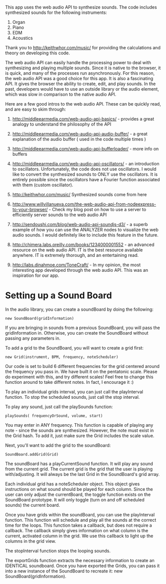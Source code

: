 This app uses the web audio API to synthesize sounds.  The code includes synthesized sounds for the following instruments:

1. Organ
2. Piano
3. EDM
4. Acoustics

Thank you to http://keithwhor.com/music/ for providing the calculations and theory on developing this code.  

The web audio API can easily handle the processing power to deal with synthesizing and playing multiple sounds.  Since it is native to the browser, it is quick, and many of the processes run asynchronously.  For this reason, the web audio API was a good choice for this app. It is also a fascinating API.  It gives the browser the ability to create, edit, and play sounds.  In the past, developers would have to use an outside library or the audio element, which was slow in comparison to the native audio API.  

Here are a few good intros to the web audio API.  These can be quickly read, and are easy to skim through:

1. http://middleearmedia.com/web-audio-api-basics/ - provides a great analogy to understand the philosophy of the API

2. http://middleearmedia.com/web-audio-api-audio-buffer/ - a great explanation of the audio buffer ( used in the code multiple times )

3. http://middleearmedia.com/web-audio-api-bufferloader/ - more info on buffers

4. http://middleearmedia.com/web-audio-api-oscillators/ - an introduction to oscillators.  Unfortunately, the code does not use oscillators.  I would like to convert the synthesized sounds to ONLY use the oscillators.  It is entirely possible since the oscillators have a Fourier function associated with them (custom oscillator).

5. http://keithwhor.com/music/ Synthesized sounds come from here

6. http://www.willvillanueva.com/the-web-audio-api-from-nodeexpress-to-your-browser/ - Check my blog post on how to use a server to efficiently server sounds to the web audio API

7. http://sendoushi.com/blog/web-audio-api-soundjs-d3/ - a superb example of how you can use the ANALYZER nodes to visualize the web audio sounds.  I would definitely like to include this feature in the future.

8. http://chimera.labs.oreilly.com/books/1234000001552 - an advanced resource on the web audio API.  IT is the best resource available anywhere.  IT is extremely thorough, and an entertaining read.

9. http://labs.dinahmoe.com/ToneCraft/ - In my opinion, the most interesting app developed through the web audio API.  This was an inspiration for our app.


# Setting up a Sound Board
In the audio library, you can create a soundBoard by doing the following: 

`new SoundBoard(gridInformation)`

If you are bringing in sounds from a previous SoundBoard, you will pass the gridInformation in.  Otherwise, you can create the SoundBoard without passing any parameters in.

To add a grid to the SoundBoard, you will want to create a grid first:

`new Grid(instrument, BPM, frequency, noteScheduler)`

Our code is set to build 6 different frequencies for the grid centered around the frequency you pass in.  We have built it on the pentatonic scale.  Please do experiment with this, and try different scales!  Feel free to change this function around to take different notes.  In fact, I encourage it :)

To play an individual grids interval, you can just call the playInterval function.  To stop the scheduled sounds, just call the stop interval.

To play any sound, just call the playSounds function:

`playSounds( frequencyOrSound, volume, start)`

You may enter in ANY frequency.  This function is capable of playing any note - since the sounds are synthesized.  However, the note must exist in the Grid hash. To add it, just make sure the Grid includes the scale value.

Next, you'll want to add the grid to the soundBoard:

`SoundBoard.addGrid(Grid)`

The soundBoard has a playCurrentSound function.  It will play any sound from the current grid.  The current grid is the grid that the user is playing with/adjusting.  It will always be the last Grid in the SoundBoard's grid array.

Each individual grid has a noteScheduler object.  This object gives instructions on what sound should be played for each column.  Since the user can only adjust the currentBoard, the toggle function exists on the SoundBoard prototype.  It will only toggle (turn on and off scheduled sounds) the current board.

Once you have grids within the soundBoard, you can use the playInterval function.  This function will schedule and play all the sounds at the correct time for the loops.  This function takes a callback, but does not require a callback.  The callback simply gives information on what column is the current, activated column in the grid.  We use this callback to light up the columns in the grid view.

The stopInterval function stops the looping sounds.

The exportGrids function extracts the necessary information to create an IDENTICAL soundboard.  Once you have exported the Grids, you can pass it into a new instance of the SoundBoard to recreate it:
new SoundBoard(gridInformation).

